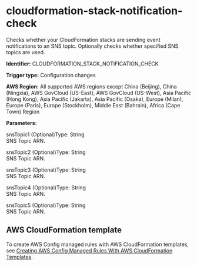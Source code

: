 # cloudformation\-stack\-notification\-check<a name="cloudformation-stack-notification-check"></a>

Checks whether your CloudFormation stacks are sending event notifications to an SNS topic\. Optionally checks whether specified SNS topics are used\. 

**Identifier:** CLOUDFORMATION\_STACK\_NOTIFICATION\_CHECK

**Trigger type:** Configuration changes

**AWS Region:** All supported AWS regions except China \(Beijing\), China \(Ningxia\), AWS GovCloud \(US\-East\), AWS GovCloud \(US\-West\), Asia Pacific \(Hong Kong\), Asia Pacific \(Jakarta\), Asia Pacific \(Osaka\), Europe \(Milan\), Europe \(Paris\), Europe \(Stockholm\), Middle East \(Bahrain\), Africa \(Cape Town\) Region

**Parameters:**

snsTopic1 \(Optional\)Type: String  
SNS Topic ARN\.

snsTopic2 \(Optional\)Type: String  
SNS Topic ARN\.

snsTopic3 \(Optional\)Type: String  
SNS Topic ARN\.

snsTopic4 \(Optional\)Type: String  
SNS Topic ARN\.

snsTopic5 \(Optional\)Type: String  
SNS Topic ARN\.

## AWS CloudFormation template<a name="w85aac12c32c17b9c69c15"></a>

To create AWS Config managed rules with AWS CloudFormation templates, see [Creating AWS Config Managed Rules With AWS CloudFormation Templates](aws-config-managed-rules-cloudformation-templates.md)\.